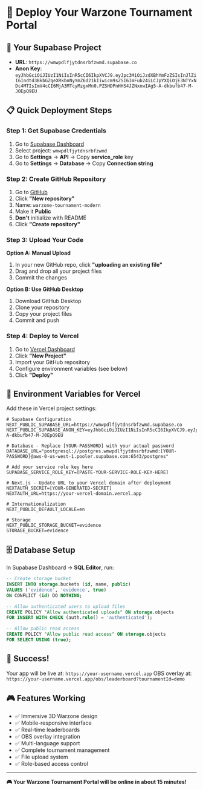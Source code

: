 # 🚀 Deploy Your Warzone Tournament Portal

## 🎯 **Your Supabase Project**
- **URL**: `https://wmwpdlfjytdnsrbfzwmd.supabase.co`
- **Anon Key**: `eyJhbGciOiJIUzI1NiIsInR5cCI6IkpXVCJ9.eyJpc3MiOiJzdXBhYmFzZSIsInJlZiI6Indtd3BkbGZqeXRkbnNyYmZ6d21kIiwicm9sZSI6ImFub24iLCJpYXQiOjE3NTYxNDc4MTIsImV4cCI6MjA3MTcyMzgxMn0.PZSHDPnHHS4JZNxnwIAg5-A-dkbufb47-M-J0EpQ9EU`

## 📋 **Quick Deployment Steps**

### **Step 1: Get Supabase Credentials**
1. Go to [Supabase Dashboard](https://supabase.com/dashboard)
2. Select project: `wmwpdlfjytdnsrbfzwmd`
3. Go to **Settings** → **API** → Copy **service_role** key
4. Go to **Settings** → **Database** → Copy **Connection string**

### **Step 2: Create GitHub Repository**
1. Go to [GitHub](https://github.com)
2. Click **"New repository"**
3. Name: `warzone-tournament-modern`
4. Make it **Public**
5. **Don't** initialize with README
6. Click **"Create repository"**

### **Step 3: Upload Your Code**
**Option A: Manual Upload**
1. In your new GitHub repo, click **"uploading an existing file"**
2. Drag and drop all your project files
3. Commit the changes

**Option B: Use GitHub Desktop**
1. Download GitHub Desktop
2. Clone your repository
3. Copy your project files
4. Commit and push

### **Step 4: Deploy to Vercel**
1. Go to [Vercel Dashboard](https://vercel.com/dashboard)
2. Click **"New Project"**
3. Import your GitHub repository
4. Configure environment variables (see below)
5. Click **"Deploy"**

## 🔧 **Environment Variables for Vercel**

Add these in Vercel project settings:

```env
# Supabase Configuration
NEXT_PUBLIC_SUPABASE_URL=https://wmwpdlfjytdnsrbfzwmd.supabase.co
NEXT_PUBLIC_SUPABASE_ANON_KEY=eyJhbGciOiJIUzI1NiIsInR5cCI6IkpXVCJ9.eyJpc3MiOiJzdXBhYmFzZSIsInJlZiI6Indtd3BkbGZqeXRkbnNyYmZ6d21kIiwicm9sZSI6ImFub24iLCJpYXQiOjE3NTYxNDc4MTIsImV4cCI6MjA3MTcyMzgxMn0.PZSHDPnHHS4JZNxnwIAg5-A-dkbufb47-M-J0EpQ9EU

# Database - Replace [YOUR-PASSWORD] with your actual password
DATABASE_URL="postgresql://postgres.wmwpdlfjytdnsrbfzwmd:[YOUR-PASSWORD]@aws-0-us-west-1.pooler.supabase.com:6543/postgres"

# Add your service role key here
SUPABASE_SERVICE_ROLE_KEY=[PASTE-YOUR-SERVICE-ROLE-KEY-HERE]

# Next.js - Update URL to your Vercel domain after deployment
NEXTAUTH_SECRET=[YOUR-GENERATED-SECRET]
NEXTAUTH_URL=https://your-vercel-domain.vercel.app

# Internationalization
NEXT_PUBLIC_DEFAULT_LOCALE=en

# Storage
NEXT_PUBLIC_STORAGE_BUCKET=evidence
STORAGE_BUCKET=evidence
```

## 🗄️ **Database Setup**

In Supabase Dashboard → **SQL Editor**, run:

```sql
-- Create storage bucket
INSERT INTO storage.buckets (id, name, public) 
VALUES ('evidence', 'evidence', true)
ON CONFLICT (id) DO NOTHING;

-- Allow authenticated users to upload files
CREATE POLICY "Allow authenticated uploads" ON storage.objects
FOR INSERT WITH CHECK (auth.role() = 'authenticated');

-- Allow public read access
CREATE POLICY "Allow public read access" ON storage.objects
FOR SELECT USING (true);
```

## 🎉 **Success!**

Your app will be live at: `https://your-username.vercel.app`
OBS overlay at: `https://your-username.vercel.app/obs/leaderboard?tournamentId=demo`

## 🎮 **Features Working**
- ✅ Immersive 3D Warzone design
- ✅ Mobile-responsive interface
- ✅ Real-time leaderboards
- ✅ OBS overlay integration
- ✅ Multi-language support
- ✅ Complete tournament management
- ✅ File upload system
- ✅ Role-based access control

---

**🎮 Your Warzone Tournament Portal will be online in about 15 minutes!**
